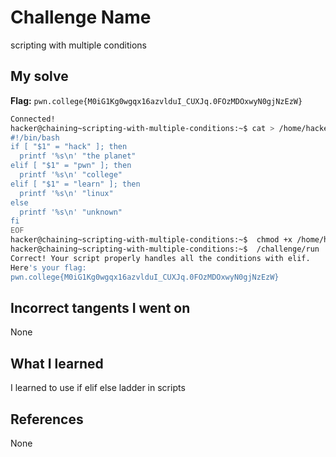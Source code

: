 # Challenge Name
scripting with multiple conditions
## My solve
**Flag:** `pwn.college{M0iG1Kg0wgqx16azvlduI_CUXJq.0FOzMDOxwyN0gjNzEzW}`

```bash
Connected!
hacker@chaining~scripting-with-multiple-conditions:~$ cat > /home/hacker/solve.sh <<'EOF'
#!/bin/bash
if [ "$1" = "hack" ]; then
  printf '%s\n' "the planet"
elif [ "$1" = "pwn" ]; then
  printf '%s\n' "college"
elif [ "$1" = "learn" ]; then
  printf '%s\n' "linux"
else
  printf '%s\n' "unknown"
fi
EOF
hacker@chaining~scripting-with-multiple-conditions:~$  chmod +x /home/hacker/solve.sh
hacker@chaining~scripting-with-multiple-conditions:~$  /challenge/run
Correct! Your script properly handles all the conditions with elif.
Here's your flag:
pwn.college{M0iG1Kg0wgqx16azvlduI_CUXJq.0FOzMDOxwyN0gjNzEzW}
```
## Incorrect tangents I went on
None

## What I learned
I learned to use if elif else ladder in scripts

## References 
None
